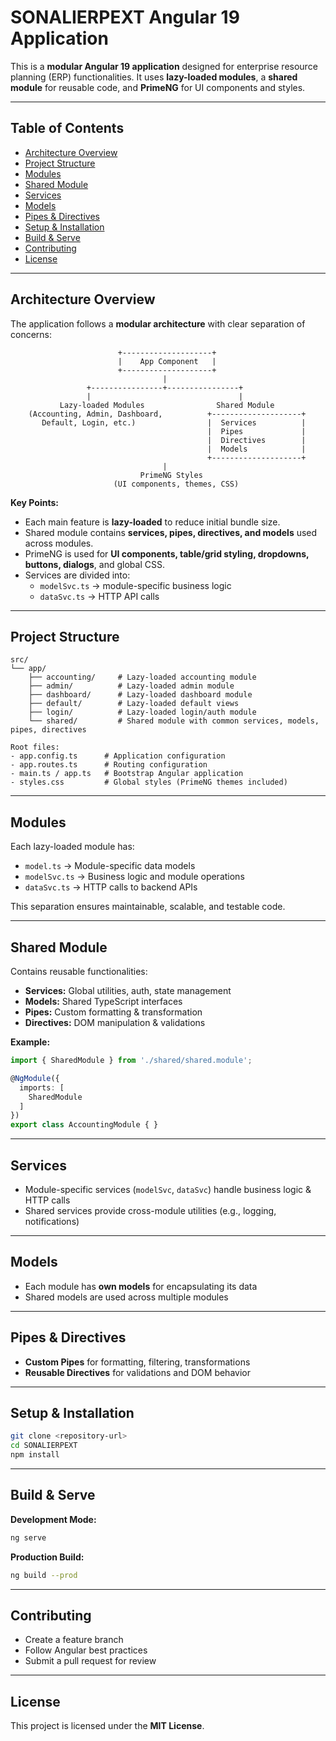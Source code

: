 # SONALIERPEXT Angular 19 Application

This is a **modular Angular 19 application** designed for enterprise resource planning (ERP) functionalities. It uses **lazy-loaded modules**, a **shared module** for reusable code, and **PrimeNG** for UI components and styles.

---

## Table of Contents

- [Architecture Overview](#architecture-overview)
- [Project Structure](#project-structure)
- [Modules](#modules)
- [Shared Module](#shared-module)
- [Services](#services)
- [Models](#models)
- [Pipes & Directives](#pipes--directives)
- [Setup & Installation](#setup--installation)
- [Build & Serve](#build--serve)
- [Contributing](#contributing)
- [License](#license)

---

## Architecture Overview

The application follows a **modular architecture** with clear separation of concerns:

```
                        +--------------------+
                        |    App Component   |
                        +--------------------+
                                  |
                 +----------------+----------------+
                 |                                 |
           Lazy-loaded Modules                Shared Module
    (Accounting, Admin, Dashboard,          +--------------------+
       Default, Login, etc.)                |  Services          |
                                            |  Pipes             |
                                            |  Directives        |
                                            |  Models            |
                                            +--------------------+
                                  |
                             PrimeNG Styles
                       (UI components, themes, CSS)
```

**Key Points:**

- Each main feature is **lazy-loaded** to reduce initial bundle size.
- Shared module contains **services, pipes, directives, and models** used across modules.
- PrimeNG is used for **UI components, table/grid styling, dropdowns, buttons, dialogs**, and global CSS.
- Services are divided into:
  - `modelSvc.ts` → module-specific business logic
  - `dataSvc.ts` → HTTP API calls

---

## Project Structure

```
src/
└── app/
    ├── accounting/     # Lazy-loaded accounting module
    ├── admin/          # Lazy-loaded admin module
    ├── dashboard/      # Lazy-loaded dashboard module
    ├── default/        # Lazy-loaded default views
    ├── login/          # Lazy-loaded login/auth module
    └── shared/         # Shared module with common services, models, pipes, directives

Root files:
- app.config.ts      # Application configuration
- app.routes.ts      # Routing configuration
- main.ts / app.ts   # Bootstrap Angular application
- styles.css         # Global styles (PrimeNG themes included)
```

---

## Modules

Each lazy-loaded module has:

- `model.ts` → Module-specific data models
- `modelSvc.ts` → Business logic and module operations
- `dataSvc.ts` → HTTP calls to backend APIs

This separation ensures maintainable, scalable, and testable code.

---

## Shared Module

Contains reusable functionalities:

- **Services:** Global utilities, auth, state management
- **Models:** Shared TypeScript interfaces
- **Pipes:** Custom formatting & transformation
- **Directives:** DOM manipulation & validations

**Example:**

```typescript
import { SharedModule } from './shared/shared.module';

@NgModule({
  imports: [
    SharedModule
  ]
})
export class AccountingModule { }
```

---

## Services

- Module-specific services (`modelSvc`, `dataSvc`) handle business logic & HTTP calls
- Shared services provide cross-module utilities (e.g., logging, notifications)

---

## Models

- Each module has **own models** for encapsulating its data
- Shared models are used across multiple modules

---

## Pipes & Directives

- **Custom Pipes** for formatting, filtering, transformations
- **Reusable Directives** for validations and DOM behavior

---

## Setup & Installation

```bash
git clone <repository-url>
cd SONALIERPEXT
npm install
```

---

## Build & Serve

**Development Mode:**

```bash
ng serve
```

**Production Build:**

```bash
ng build --prod
```

---

## Contributing

- Create a feature branch
- Follow Angular best practices
- Submit a pull request for review

---

## License

This project is licensed under the **MIT License**.

